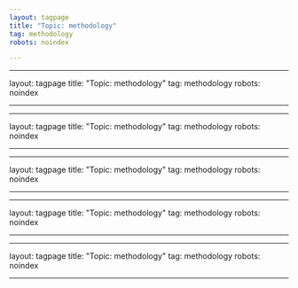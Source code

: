 ```yaml
---
layout: tagpage
title: "Topic: methodology"
tag: methodology
robots: noindex

---
```

---
layout: tagpage
title: "Topic: methodology"
tag: methodology
robots: noindex

---
---
layout: tagpage
title: "Topic: methodology"
tag: methodology
robots: noindex

---
---
layout: tagpage
title: "Topic: methodology"
tag: methodology
robots: noindex

---
---
layout: tagpage
title: "Topic: methodology"
tag: methodology
robots: noindex

---
---
layout: tagpage
title: "Topic: methodology"
tag: methodology
robots: noindex

---
